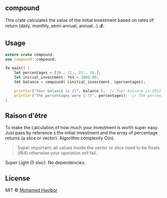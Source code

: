 compound
----
This crate calculates the value of the initial investment based on rates of return (daily, monthly, semi-annual, annual...) :moneybag:.

## Usage

```rs
extern crate compound;
use compound::compound;

fn main() {
    let percentages = [10., 11., 23., 34.];
    let initial_investment: f64 = 1000.00;
    let balance = compound( &initial_investment, &percentages);

    println!("Your balance is {}", balance );  // Your balance is 2012.45
    println!("The percentages were {:?}", percentages);  // The percentages were [10, 11, 23, 34]
}
```

## Raison d'être
To make the calculation of how much your investment is worth super easy. Just pass by reference `$` the initial investment and the array of percentage returns (a slice or vector). Algorithm complexity O(n).

> Super important: all values inside the vector or slice need to be floats (f64) otherwise your operation will fail.

Super Light (5 sloc). No dependencies.

## License
MIT © [Mohamed Hayibor](https://github.com/mohamedhayibor)

